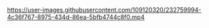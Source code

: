 

https://user-images.githubusercontent.com/109120320/232759994-4c36f767-8975-434d-86ea-5bfb4744c8f0.mp4

